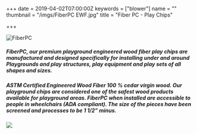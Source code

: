 +++
date = 2019-04-02T07:00:00Z
keywords = ["blower"]
name = ""
thumbnail = "/imgs/FiberPC EWF.jpg"
title = "Fiber PC - Play Chips"

+++

![](/imgs/FiberPC_MainLogo@300x-100.jpg "FiberPC")

##### **FiberPC**, our premium playground engineered wood fiber play chips are manufactured and designed specifically for installing under and around Playgrounds and play structures, play equipment and play sets of all shapes and sizes. 

##### ASTM Certified Engineered Wood Fiber 100 % cedar virgin wood. Our playground chips are considered one of the safest wood products available for playground areas. FiberPC when installed are accessible to people in wheelchairs (ADA compliant). The size of the pieces have been screened and processes to be 1 1/2” minus.

![](/imgs/wood-fiber-cedar-play-chips-800.jpg)